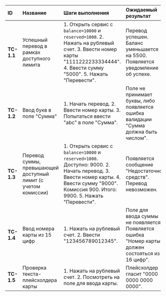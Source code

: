 
| ID         | Название                                                       | Шаги выполнения                                                                                                                                                                            | Ожидаемый результат                                                                               | Фактический результат                                                                                   | Статус   |
| :--------- | :------------------------------------------------------------- | :----------------------------------------------------------------------------------------------------------------------------------------------------------------------------------------- | :------------------------------------------------------------------------------------------------ | :------------------------------------------------------------------------------------------------------ | :------- |
| **TC-1.1** | Успешный перевод в рамках доступного лимита                    | 1. Открыть сервис с `balance=10000` и `reserved=1000`. 2. Нажать на рублевый счет. 3. Ввести номер карты "1111222233334444". 4. Ввести сумму "5000". 5. Нажать "Перевести".                | Перевод успешен. Баланс уменьшается на 5500. Появляется уведомление об успехе.                    | **Дефект!** Перевод успешен. Баланс не обновляется корректно.                                           | **Fail** |
| **TC-1.2** | Ввод букв в поле "Сумма"                                       | 1. Начать перевод. 2. Ввести номер карты. 3. Попытаться ввести "abc" в поле "Сумма".                                                                                                       | Поле не принимает буквы, либо появляется ошибка валидации "Сумма должна быть числом".             | Поле не принимает буквы, все работает корректно.                                                        | **Pass** |
| **TC-1.3** | Перевод суммы, превышающей доступный лимит (с учетом комиссии) | 1. Открыть сервис с `balance=10000` и `reserved=1000`. Доступно: 9000. 2. Начать перевод. 3. Ввести номер карты. 4. Ввести сумму "9000". Комиссия 900. Итого: 9900. 5. Нажать "Перевести". | Появляется сообщение "Недостаточно средств". Перевод невозможен.                                  | Все отрабатывает корректно, перевод не пропускает, всплывает уведомление о недостатке средств на счёте. | **Pass** |
| **TC-1.4** | Ввод номера карты из 15 цифр                                   | 1. Нажать на рублевый счет. 2. Ввести "123456789012345".                                                                                                                                   | Поле для ввода суммы не появляется. Появляется ошибка "Номер карты должен состояться из 16 цифр". | **Дефект!** Поле для ввода суммы не появляется, ошибка НЕ отображается.                                 | **Fail** |
| **TC-1.5** | Проверка текста-плейсхолдера карты                             | 1. Нажать на рублевый счет. 2. Посмотреть на поле для ввода карты.                                                                                                                         | Плейсхолдер гласит "0000 0000 0000 0000".                                                         | Плейсхолдер соответствует ожидаемому.                                                                   | **Pass** |